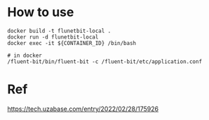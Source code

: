 
# How to use

```
docker build -t flunetbit-local .
docker run -d flunetbit-local
docker exec -it ${CONTAINER_ID} /bin/bash

# in docker
/fluent-bit/bin/fluent-bit -c /fluent-bit/etc/application.conf
```

# Ref

https://tech.uzabase.com/entry/2022/02/28/175926
